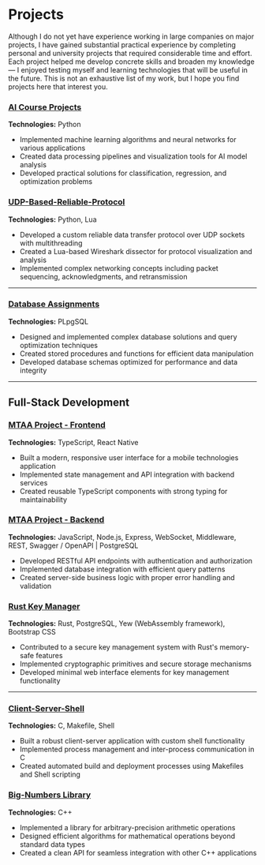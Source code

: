 # Projects

Although I do not yet have experience working in large companies on major projects, I have gained substantial practical experience by completing personal and university projects that required considerable time and effort. Each project helped me develop concrete skills and broaden my knowledge — I enjoyed testing myself and learning technologies that will be useful in the future. This is not an exhaustive list of my work, but I hope you find projects here that interest you.

### [AI Course Projects](https://github.com/AndriiQwq/AI-Course)
**Technologies:** Python
- Implemented machine learning algorithms and neural networks for various applications
- Created data processing pipelines and visualization tools for AI model analysis
- Developed practical solutions for classification, regression, and optimization problems
### [UDP-Based-Reliable-Protocol](https://github.com/AndriiQwq/UDP-Based-Reliable-Protocol)
**Technologies:** Python, Lua
- Developed a custom reliable data transfer protocol over UDP sockets with multithreading
- Created a Lua-based Wireshark dissector for protocol visualization and analysis
- Implemented complex networking concepts including packet sequencing, acknowledgments, and retransmission

---
### [Database Assignments](https://github.com/AndriiQwq/dbs-assignments)
**Technologies:** PLpgSQL
- Designed and implemented complex database solutions and query optimization techniques
- Created stored procedures and functions for efficient data manipulation
- Developed database schemas optimized for performance and data integrity

---
## Full-Stack Development

### [MTAA Project - Frontend](https://github.com/Pupatko/MTAA_PROJEKT_FRONTEND)
**Technologies:** TypeScript, React Native 
- Built a modern, responsive user interface for a mobile technologies application
- Implemented state management and API integration with backend services
- Created reusable TypeScript components with strong typing for maintainability

### [MTAA Project - Backend](https://github.com/Pupatko/MTAA_PROJEKT_BACKEND)
**Technologies:** JavaScript, Node.js, Express, WebSocket, Middleware, REST, Swagger / OpenAPI | PostgreSQL 
- Developed RESTful API endpoints with authentication and authorization
- Implemented database integration with efficient query patterns
- Created server-side business logic with proper error handling and validation

### [Rust Key Manager](https://github.com/LeonRado1/rust-key-manager)
**Technologies:** Rust, PostgreSQL,  Yew (WebAssembly framework), Bootstrap CSS
- Contributed to a secure key management system with Rust's memory-safe features
- Implemented cryptographic primitives and secure storage mechanisms
- Developed minimal web interface elements for key management functionality

---
### [Client-Server-Shell](https://github.com/AndriiQwq/Client-Server-Shell)
**Technologies:** C, Makefile, Shell
- Built a robust client-server application with custom shell functionality
- Implemented process management and inter-process communication in C
- Created automated build and deployment processes using Makefiles and Shell scripting

### [Big-Numbers Library](https://github.com/AndriiQwq/Big-Numbers-Lib)
**Technologies:** C++
- Implemented a library for arbitrary-precision arithmetic operations
- Designed efficient algorithms for mathematical operations beyond standard data types
- Created a clean API for seamless integration with other C++ applications

